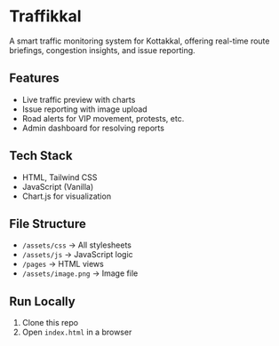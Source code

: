 # Traffikkal

A smart traffic monitoring system for Kottakkal, offering real-time route briefings, congestion insights, and issue reporting.

## Features
- Live traffic preview with charts
- Issue reporting with image upload
- Road alerts for VIP movement, protests, etc.
- Admin dashboard for resolving reports

## Tech Stack
- HTML, Tailwind CSS
- JavaScript (Vanilla)
- Chart.js for visualization

## File Structure
- `/assets/css` → All stylesheets
- `/assets/js` → JavaScript logic
- `/pages` → HTML views
- `/assets/image.png` → Image file

## Run Locally
1. Clone this repo
2. Open `index.html` in a browser
